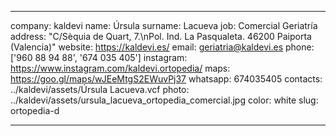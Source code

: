 ---

company: kaldevi
name: Úrsula
surname: Lacueva
job: Comercial Geriatría
address: "C/Sèquia de Quart, 7.\nPol. Ind. La Pasqualeta. 46200 Paiporta (Valencia)"
website: https://kaldevi.es/
email: geriatria@kaldevi.es
phone: ['960 88 94 88', '674 035 405']
instagram: https://www.instagram.com/kaldevi.ortopedia/
maps: https://goo.gl/maps/wJEeMtgS2EWuvPj37
whatsapp: 674035405
contacts: ../kaldevi/assets/Úrsula Lacueva.vcf
photo: ../kaldevi/assets/ursula_lacueva_ortopedia_comercial.jpg
color: white
slug: ortopedia-d

---